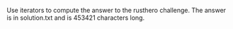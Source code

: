 Use iterators to compute the answer to the rusthero challenge. The answer is in
solution.txt and is 453421 characters long.
